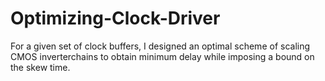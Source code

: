 # Optimizing-Clock-Driver
For a given set of clock buffers, I designed an optimal scheme of scaling CMOS inverterchains to obtain minimum delay while imposing a bound on the skew time.
